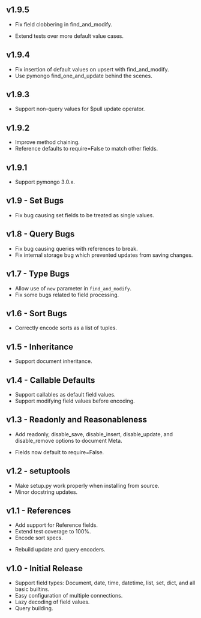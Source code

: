 ## v1.9.5
* Fix field clobbering in find_and_modify.
+ Extend tests over more default value cases.

## v1.9.4
* Fix insertion of default values on upsert with find_and_modify.
* Use pymongo find_one_and_update behind the scenes.

## v1.9.3
* Support non-query values for $pull update operator.

## v1.9.2
* Improve method chaining.
* Reference defaults to require=False to match other fields.

## v1.9.1
* Support pymongo 3.0.x.

## v1.9 - Set Bugs
* Fix bug causing set fields to be treated as single values.

## v1.8 - Query Bugs
* Fix bug causing queries with references to break.
* Fix internal storage bug which prevented updates from saving changes.

## v1.7 - Type Bugs
* Allow use of `new` parameter in `find_and_modify`.
* Fix some bugs related to field processing.

## v1.6 - Sort Bugs
* Correctly encode sorts as a list of tuples.

## v1.5 - Inheritance
+ Support document inheritance.

## v1.4 - Callable Defaults
+ Support callables as default field values.
+ Support modifying field values before encoding.

## v1.3 - Readonly and Reasonableness
+ Add readonly, disable_save, disable_insert, disable_update, and
  disable_remove options to document Meta.
* Fields now default to require=False.

## v1.2 - setuptools
* Make setup.py work properly when installing from source.
* Minor docstring updates.

## v1.1 - References
+ Add support for Reference fields.
+ Extend test coverage to 100%.
+ Encode sort specs.
* Rebuild update and query encoders.

## v1.0 - Initial Release
+ Support field types: Document, date, time, datetime, list, set, dict, and all basic builtins.
+ Easy configuration of multiple connections.
+ Lazy decoding of field values.
+ Query building.
